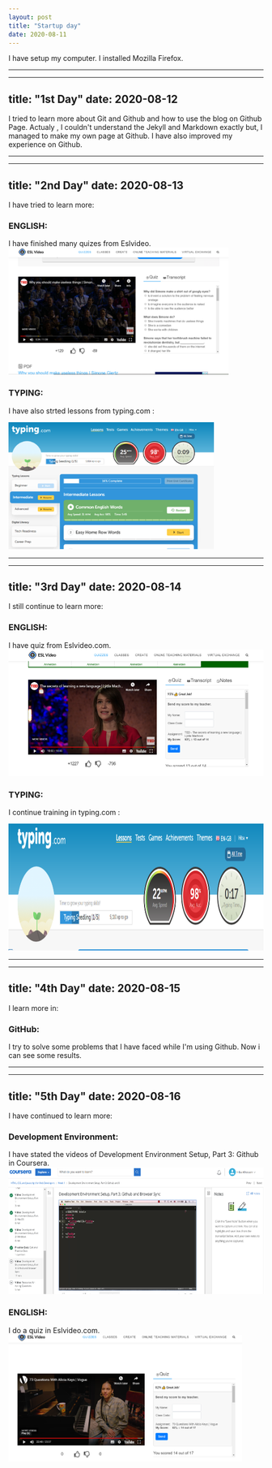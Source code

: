 ```yaml
---
layout: post
title: "Startup day"
date: 2020-08-11
---
```


I have setup my computer. I installed Mozilla Firefox.

_____________________________________________


---
title: "1st Day"
date: 2020-08-12
---


I tried to learn more about Git and Github and how to use the blog on Github Page. Actualy , I couldn't understand the Jekyll and Markdown exactly but, I managed to make my own page at Github. 
I have also improved my experience on Github.

_____________________________________________
---
title: "2nd Day"
date: 2020-08-13
---

I have tried to learn more:

<h3> ENGLISH: </h3>
I have finished many quizes from Eslvideo.

<img src="/Images/eslvideo.PNG" alt="day1" height="250">

<h3> TYPING: </h3>

I have also strted lessons from  typing.com :

<img src="/Images/typing.PNG" alt="day1" height="250">

______________________________________________
---

title: "3rd Day"
date: 2020-08-14
---
I still continue to learn more:

<h3> ENGLISH: </h3>
I have quiz from Eslvideo.com.

<img src="/Images/eslvideo2.PNG" alt="day3eslvideo" height="250">

<h3> TYPING: </h3>

I continue training in typing.com :

<img src="/Images/typing2.PNG" alt="day3Typing" height="250">

______________________________________________
---
title: "4th Day"
date: 2020-08-15
---
I learn more in:

<h3> GitHub: </h3>

I try to solve some problems that I have faced while I'm using Github. Now i can see some results.

______________________________________________

---
title: "5th Day"
date: 2020-08-16
---
I have continued to learn more:

<h3> Development Environment: </h3>
I have stated the videos of Development Environment Setup, Part 3: Github in Coursera.

<img src="/Images/corsera.PNG" alt="day4HTML" height="250">

<h3> ENGLISH: </h3>
I do a quiz in Eslvideo.com.

<img src="/Images/eslvideo3.PNG" alt="day5" height="250">






















